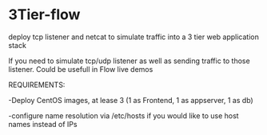 # 3Tier-flow
deploy tcp listener and netcat to simulate traffic into a 3 tier web application stack

If you need to simulate tcp/udp listener as well as sending traffic to those listener. Could be usefull in Flow live demos

REQUIREMENTS:

-Deploy CentOS images, at lease 3 (1 as Frontend, 1 as appserver, 1 as db)

-configure name resolution via /etc/hosts if you would like to use host names instead of IPs
